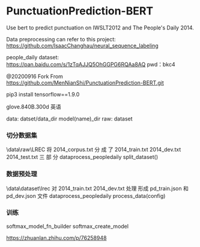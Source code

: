 # PunctuationPrediction-BERT
Use bert to predict punctuation on IWSLT2012 and The People's Daily 2014.

Data preprocessing can refer to this project: https://github.com/IsaacChanghau/neural_sequence_labeling

people_daily dataset: https://pan.baidu.com/s/1zTqAJJQ5OhGGPG6RQAa8AQ  pwd：bkc4


@20200916
Fork From https://github.com/MenNianShi/PunctuationPrediction-BERT.git

pip3 install tensorflow==1.9.0

glove.840B.300d 英语

data:
    datset/data_dir
    model(name)_dir
    raw:
        dataset

### 切分数据集
\data\raw\LREC 将 2014_corpus.txt 分 成 了 2014_train.txt 2014_dev.txt 2014_test.txt 三 部 分
dataprocess_peopledaily
split_dataset()


### 数据预处理
\data\dataset\lrec 对 2014_train.txt 2014_dev.txt 处理 形成 pd_train.json 和 pd_dev.json 文件
dataprocess_peopledaily
process_data(config)

### 训练
softmax_model_fn_builder
    softmax_create_model


https://zhuanlan.zhihu.com/p/76258948
